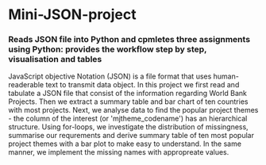 # Mini-JSON-project
### Reads JSON file into Python and cpmletes three assignments using Python: provides the workflow step by step, visualisation and tables

JavaScript objective Notation (JSON) is a file format that uses human-readerable text to transmit data object.  In this project we first read and tabulate a JSON file that consist of the information regarding World Bank Projects.  Then we extract a summary table and bar chart of ten countries with most projects.  Next, we analyse data to find the popular project themes - the column of the interest (or 'mjtheme_codename') has an hierarchical structure. Using for-loops, we investigate the distribution of missingness, summarise our requrements and derive summary table of ten most popular project themes with a bar plot to make easy to understand.  In the same manner, we implement the missing names with appropreate values.
